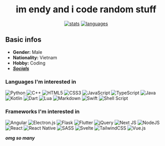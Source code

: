 <div align='center'>

  # im endy and i code random stuff
 
  [![stats](https://github-readme-stats.vercel.app/api?username=Endy3032&count_private=true&show_icons=true&theme=nord&bg_color=-60,0e1420,262c38&icon_color=81A1C1&border_radius=10&border_color=2e3440&hide=stars&line_height=24)](https://github.com/anuraghazra/github-readme-stats)
  [![languages](https://github-readme-stats.vercel.app/api/top-langs/?username=Endy3032&theme=nord&bg_color=-60,161c28,262c38&border_radius=10&border_color=2e3440&layout=compact)](https://github.com/anuraghazra/github-readme-stats)
  
<!--   [![views](https://komarev.com/ghpvc/?username=Endy3032&color=1e2430&style=flat-square)](https://github.com/antonkomarev/github-profile-views-counter) -->

</div>

## Basic infos
- **Gender:** Male
- **Nationality:** Vietnam
- **Hobby:** Coding
- ***[Socials](https://linktr.ee/Endy3032)***

### Languages I'm interested in

![Python](https://img.shields.io/badge/python-3670A0?style=for-the-badge&logo=python&color=2E3440&logoColor=ECEFF4)
![C++](https://img.shields.io/badge/c++-%2300599C.svg?style=for-the-badge&logo=c%2B%2B&color=2E3440&logoColor=ECEFF4)
![HTML5](https://img.shields.io/badge/html5-%23E34F26.svg?style=for-the-badge&logo=html5&color=2E3440&logoColor=ECEFF4)
![CSS3](https://img.shields.io/badge/css3-%231572B6.svg?style=for-the-badge&logo=css3&color=2E3440&logoColor=ECEFF4)
![JavaScript](https://img.shields.io/badge/javascript-%23323330.svg?style=for-the-badge&logo=javascript&color=2E3440&logoColor=ECEFF4)
![TypeScript](https://img.shields.io/badge/typescript-%23007ACC.svg?style=for-the-badge&logo=typescript&color=2E3440&logoColor=ECEFF4)
![Java](https://img.shields.io/badge/java-%23ED8B00.svg?style=for-the-badge&logo=java&color=2E3440&logoColor=ECEFF4)
![Kotlin](https://img.shields.io/badge/kotlin-%230095D5.svg?style=for-the-badge&logo=kotlin&color=2E3440&logoColor=ECEFF4)
![Dart](https://img.shields.io/badge/dart-%230175C2.svg?style=for-the-badge&logo=dart&color=2E3440&logoColor=ECEFF4)
![Lua](https://img.shields.io/badge/lua-%232C2D72.svg?style=for-the-badge&logo=lua&color=2E3440&logoColor=ECEFF4)
![Markdown](https://img.shields.io/badge/markdown-%23000000.svg?style=for-the-badge&logo=markdown&color=2E3440&logoColor=ECEFF4)
![Swift](https://img.shields.io/badge/swift-F54A2A?style=for-the-badge&logo=swift&color=2E3440&logoColor=ECEFF4)
![Shell Script](https://img.shields.io/badge/shell_script-%23121011.svg?style=for-the-badge&logo=gnu-bash&color=2E3440&logoColor=ECEFF4)
  
### Frameworks I'm interested in

![Angular](https://img.shields.io/badge/angular-%23DD0031.svg?style=for-the-badge&logo=angular&color=2E3440&logoColor=ECEFF4)
![Electron.js](https://img.shields.io/badge/Electron-191970?style=for-the-badge&logo=Electron&color=2E3440&logoColor=ECEFF4)
![Flask](https://img.shields.io/badge/flask-%23000.svg?style=for-the-badge&logo=flask&color=2E3440&logoColor=ECEFF4)
![Flutter](https://img.shields.io/badge/Flutter-%2302569B.svg?style=for-the-badge&logo=Flutter&color=2E3440&logoColor=ECEFF4)
![jQuery](https://img.shields.io/badge/jquery-%230769AD.svg?style=for-the-badge&logo=jquery&color=2E3440&logoColor=ECEFF4)
![Next JS](https://img.shields.io/badge/Next-black?style=for-the-badge&logo=next.js&color=2E3440&logoColor=ECEFF4)
![NodeJS](https://img.shields.io/badge/node.js-6DA55F?style=for-the-badge&logo=node.js&color=2E3440&logoColor=ECEFF4)
![React](https://img.shields.io/badge/react-%2320232a.svg?style=for-the-badge&logo=react&color=2E3440&logoColor=ECEFF4)
![React Native](https://img.shields.io/badge/react_native-%2320232a.svg?style=for-the-badge&logo=react&color=2E3440&logoColor=ECEFF4)
![SASS](https://img.shields.io/badge/SASS-hotpink.svg?style=for-the-badge&logo=SASS&color=2E3440&logoColor=ECEFF4)
![Svelte](https://img.shields.io/badge/svelte-%23f1413d.svg?style=for-the-badge&logo=svelte&color=2E3440&logoColor=ECEFF4)
![TailwindCSS](https://img.shields.io/badge/tailwindcss-%2338B2AC.svg?style=for-the-badge&logo=tailwind-css&color=2E3440&logoColor=ECEFF4)
![Vue.js](https://img.shields.io/badge/vuejs-%2335495e.svg?style=for-the-badge&logo=vuedotjs&color=2E3440&logoColor=ECEFF4)

***omg so many***

<!--
**Endy3032/Endy3032** is a ✨ _special_ ✨ repository because its `README.md` (this file) appears on your GitHub profile.

Here are some ideas to get you started:

- 🔭 I’m currently working on ...
- 🌱 I’m currently learning ...
- 👯 I’m looking to collaborate on ...
- 🤔 I’m looking for help with ...
- 💬 Ask me about ...
- 📫 How to reach me: ...
- 😄 Pronouns: ...
- ⚡ Fun fact: ...

hmmmmmmmmmmmmmmmmmmm
-->
